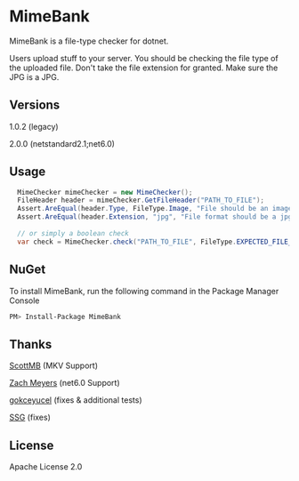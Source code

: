 MimeBank
=========

MimeBank is a file-type checker for dotnet.

Users upload stuff to your server. You should be checking the file type of the uploaded file. Don't take the file extension for granted. Make sure the JPG is a JPG.


Versions
----

1.0.2 (legacy)

2.0.0 (netstandard2.1;net6.0)  

Usage
--------------

```c#
  MimeChecker mimeChecker = new MimeChecker();
  FileHeader header = mimeChecker.GetFileHeader("PATH_TO_FILE");
  Assert.AreEqual(header.Type, FileType.Image, "File should be an image");
  Assert.AreEqual(header.Extension, "jpg", "File format should be a jpg");
  
  // or simply a boolean check
  var check = MimeChecker.check("PATH_TO_FILE", FileType.EXPECTED_FILE_TYPE); 
```

NuGet
--------------

To install MimeBank, run the following command in the Package Manager Console
```sh
PM> Install-Package MimeBank
```

Thanks
----
[ScottMB](https://github.com/scottmb) (MKV Support)

[Zach Meyers](https://github.com/zach-meyers) (net6.0 Support)

[gokceyucel](https://github.com/gokceyucel) (fixes & additional tests)

[SSG](https://github.com/ssg) (fixes)

License
----

Apache License 2.0
